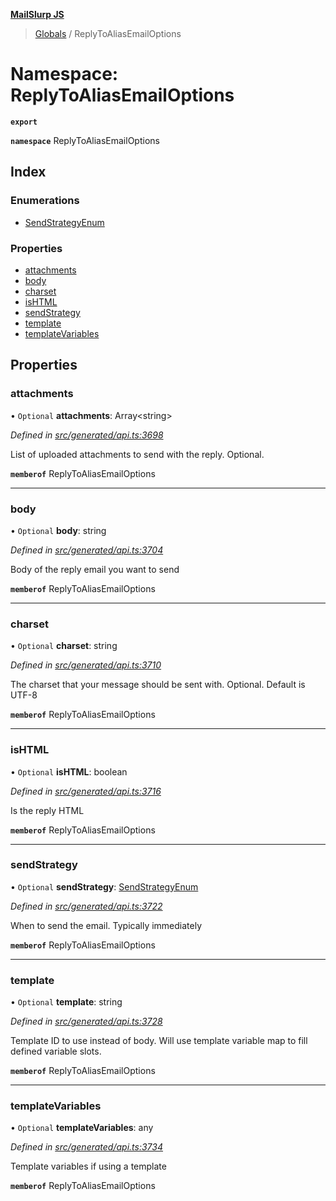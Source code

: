 **[MailSlurp JS](../README.md)**

> [Globals](../README.md) / ReplyToAliasEmailOptions

# Namespace: ReplyToAliasEmailOptions

**`export`** 

**`namespace`** ReplyToAliasEmailOptions

## Index

### Enumerations

* [SendStrategyEnum](../enums/replytoaliasemailoptions.sendstrategyenum.md)

### Properties

* [attachments](replytoaliasemailoptions.md#attachments)
* [body](replytoaliasemailoptions.md#body)
* [charset](replytoaliasemailoptions.md#charset)
* [isHTML](replytoaliasemailoptions.md#ishtml)
* [sendStrategy](replytoaliasemailoptions.md#sendstrategy)
* [template](replytoaliasemailoptions.md#template)
* [templateVariables](replytoaliasemailoptions.md#templatevariables)

## Properties

### attachments

• `Optional` **attachments**: Array\<string>

*Defined in [src/generated/api.ts:3698](https://github.com/mailslurp/mailslurp-client/blob/751f7bb/src/generated/api.ts#L3698)*

List of uploaded attachments to send with the reply. Optional.

**`memberof`** ReplyToAliasEmailOptions

___

### body

• `Optional` **body**: string

*Defined in [src/generated/api.ts:3704](https://github.com/mailslurp/mailslurp-client/blob/751f7bb/src/generated/api.ts#L3704)*

Body of the reply email you want to send

**`memberof`** ReplyToAliasEmailOptions

___

### charset

• `Optional` **charset**: string

*Defined in [src/generated/api.ts:3710](https://github.com/mailslurp/mailslurp-client/blob/751f7bb/src/generated/api.ts#L3710)*

The charset that your message should be sent with. Optional. Default is UTF-8

**`memberof`** ReplyToAliasEmailOptions

___

### isHTML

• `Optional` **isHTML**: boolean

*Defined in [src/generated/api.ts:3716](https://github.com/mailslurp/mailslurp-client/blob/751f7bb/src/generated/api.ts#L3716)*

Is the reply HTML

**`memberof`** ReplyToAliasEmailOptions

___

### sendStrategy

• `Optional` **sendStrategy**: [SendStrategyEnum](../enums/replytoaliasemailoptions.sendstrategyenum.md)

*Defined in [src/generated/api.ts:3722](https://github.com/mailslurp/mailslurp-client/blob/751f7bb/src/generated/api.ts#L3722)*

When to send the email. Typically immediately

**`memberof`** ReplyToAliasEmailOptions

___

### template

• `Optional` **template**: string

*Defined in [src/generated/api.ts:3728](https://github.com/mailslurp/mailslurp-client/blob/751f7bb/src/generated/api.ts#L3728)*

Template ID to use instead of body. Will use template variable map to fill defined variable slots.

**`memberof`** ReplyToAliasEmailOptions

___

### templateVariables

• `Optional` **templateVariables**: any

*Defined in [src/generated/api.ts:3734](https://github.com/mailslurp/mailslurp-client/blob/751f7bb/src/generated/api.ts#L3734)*

Template variables if using a template

**`memberof`** ReplyToAliasEmailOptions
